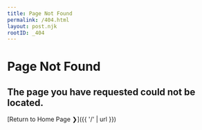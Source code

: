 ```yaml
---
title: Page Not Found
permalink: /404.html
layout: post.njk
rootID: _404
---
```


# Page Not Found
## The page you have requested could not be located.
[Return to Home Page ❯]({{ '/' | url }})